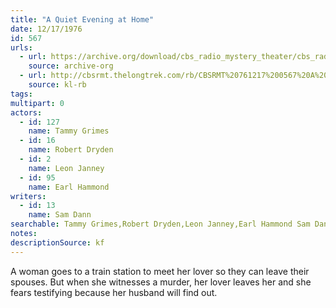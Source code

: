 ```yaml
---
title: "A Quiet Evening at Home"
date: 12/17/1976
id: 567
urls: 
  - url: https://archive.org/download/cbs_radio_mystery_theater/cbs_radio_mystery_theater-0551-0600.zip/cbs_radio_mystery_theater-0551-0600%2Fcbsrmt_0567_a_quiet_evening_at_home.mp3
    source: archive-org
  - url: http://cbsrmt.thelongtrek.com/rb/CBSRMT%20761217%200567%20A%20Quiet%20Evening%20At%20Home_wbbm_rb%20problems.mp3
    source: kl-rb
tags: 
multipart: 0
actors:  
  - id: 127
    name: Tammy Grimes  
  - id: 16
    name: Robert Dryden  
  - id: 2
    name: Leon Janney  
  - id: 95
    name: Earl Hammond
writers:  
  - id: 13
    name: Sam Dann
searchable: Tammy Grimes,Robert Dryden,Leon Janney,Earl Hammond Sam Dann
notes: 
descriptionSource: kf
---
```

A woman goes to a train station to meet her lover so they can leave their spouses. But when she witnesses a murder, her lover leaves her and she fears testifying because her husband will find out.